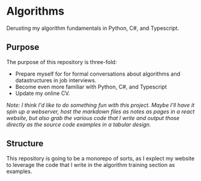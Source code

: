 # Algorithms
Derusting my algorithm fundamentals in Python, C#, and Typescript.

## Purpose
The purpose of this repository is three-fold:
- Prepare myself for for formal conversations about algorithms and datastructures in job interviews.
- Become even more familiar with Python, C#, and Typescript
- Update my online CV.

_Note: I think I'd like to do something fun with this project. Maybe I'll have it spin up a webserver, host the markdown files as notes as pages in a react website, but also grab the various code that I write and output those directly as the source code examples in a tabular design._

## Structure
This repository is going to be a monorepo of sorts, as I explect my website to leverage the code that I write in the algorithm training section as examples.
